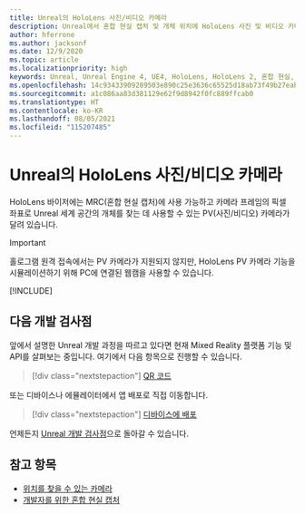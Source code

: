 ```yaml
---
title: Unreal의 HoloLens 사진/비디오 카메라
description: Unreal에서 혼합 현실 캡처 및 개체 위치에 HoloLens 사진 및 비디오 카메라를 사용하는 방법에 대해 알아봅니다.
author: hferrone
ms.author: jacksonf
ms.date: 12/9/2020
ms.topic: article
ms.localizationpriority: high
keywords: Unreal, Unreal Engine 4, UE4, HoloLens, HoloLens 2, 혼합 현실, 개발, 기능, 설명서, 가이드, 홀로그램, 카메라, PV 카메라, MRC, 혼합 현실 헤드셋, windows mixed reality 헤드셋, 가상 현실 헤드셋
ms.openlocfilehash: 14c93433909289503e890c25e3636c65525d18ab73f49b27eab50988472151ff
ms.sourcegitcommit: a1c086aa83d381129e62f9d8942f0fc889ffcab0
ms.translationtype: HT
ms.contentlocale: ko-KR
ms.lasthandoff: 08/05/2021
ms.locfileid: "115207485"
---
```

# <a name="hololens-photovideo-camera-in-unreal"></a>Unreal의 HoloLens 사진/비디오 카메라

HoloLens 바이저에는 MRC(혼합 현실 캡처)에 사용 가능하고 카메라 프레임의 픽셀 좌표로 Unreal 세계 공간의 개체를 찾는 데 사용할 수 있는 PV(사진/비디오) 카메라가 달려 있습니다.

> [!IMPORTANT]
> 홀로그램 원격 접속에서는 PV 카메라가 지원되지 않지만, HoloLens PV 카메라 기능을 시뮬레이션하기 위해 PC에 연결된 웹캠을 사용할 수 있습니다.

[!INCLUDE[](includes/tabs-pv-camera.md)]

## <a name="next-development-checkpoint"></a>다음 개발 검사점

앞에서 설명한 Unreal 개발 과정을 따르고 있다면 현재 Mixed Reality 플랫폼 기능 및 API를 살펴보는 중입니다. 여기에서 다음 항목으로 진행할 수 있습니다.

> [!div class="nextstepaction"]
> [QR 코드](unreal-qr-codes.md)

또는 디바이스나 에뮬레이터에서 앱 배포로 직접 이동합니다.

> [!div class="nextstepaction"]
> [디바이스에 배포](unreal-deploying.md)

언제든지 [Unreal 개발 검사점](unreal-development-overview.md#3-advanced-features)으로 돌아갈 수 있습니다.

## <a name="see-also"></a>참고 항목

* [위치를 찾을 수 있는 카메라](../platform-capabilities-and-apis/locatable-camera.md)
* [개발자를 위한 혼합 현실 캡처](../platform-capabilities-and-apis/mixed-reality-capture-for-developers.md)
